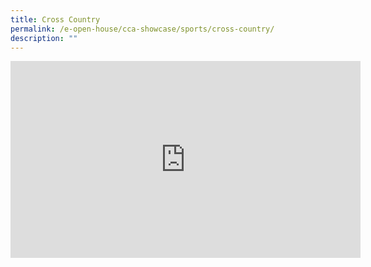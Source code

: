 ```yaml
---
title: Cross Country
permalink: /e-open-house/cca-showcase/sports/cross-country/
description: ""
---
```

<center><iframe allowfullscreen="" allow="accelerometer; autoplay; clipboard-write; encrypted-media; gyroscope; picture-in-picture; web-share" frameborder="0" title="YouTube video player" src="https://www.youtube.com/embed/H3kJaIbDdm8" height="315" width="560"></iframe></center>